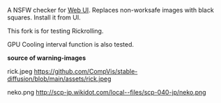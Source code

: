 A NSFW checker for [Web UI](https://github.com/AUTOMATIC1111/stable-diffusion-webui). Replaces non-worksafe images with black squares. Install it from UI.

This fork is for testing Rickrolling.

GPU Cooling interval function is also tested.

**source of warning-images**

rick.jpeg
https://github.com/CompVis/stable-diffusion/blob/main/assets/rick.jpeg

neko.png
http://scp-jp.wikidot.com/local--files/scp-040-jp/neko.png
